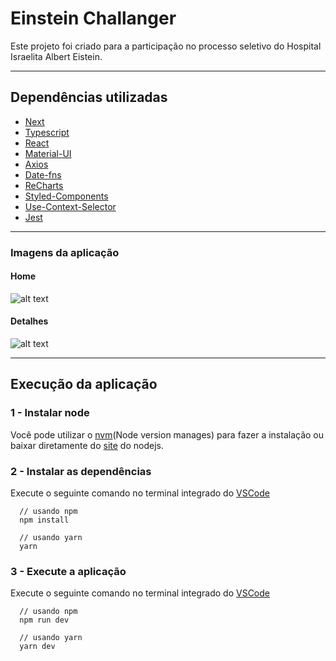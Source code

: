 # Einstein Challanger

Este projeto foi criado para a participação no processo seletivo do Hospital Israelita Albert Eistein.

---

## Dependências utilizadas

+ [Next](https://nextjs.org/)
+ [Typescript](https://www.typescriptlang.org/)
+ [React](https://pt-br.reactjs.org/)
+ [Material-UI](https://mui.com/)
+ [Axios](https://axios-http.com/)
+ [Date-fns](https://date-fns.org/)
+ [ReCharts](https://recharts.org/en-US/)
+ [Styled-Components](https://styled-components.com/)
+ [Use-Context-Selector](https://github.com/dai-shi/se-context-selector)
+ [Jest](https://jestjs.io/pt-BR/)

---

### Imagens da aplicação

#### Home

![alt text](https://i.postimg.cc/TYNXnVKc/img1.jpg)

#### Detalhes

![alt text](https://i.postimg.cc/XJkRqdMd/img2.jpg)

---

## Execução da aplicação

### 1 - Instalar node

Você pode utilizar o [nvm](https://github.com/nvm-sh/nvm)(Node version manages) para fazer a instalação ou baixar diretamente do [site](https://nodejs.org/en/download/) do nodejs.

### 2 - Instalar as dependências

Execute o seguinte comando no terminal integrado do [VSCode](https://code.visualstudio.com/)

```
  // usando npm
  npm install

  // usando yarn
  yarn
```

### 3 - Execute a aplicação

Execute o seguinte comando no terminal integrado do [VSCode](https://code.visualstudio.com/)

```
  // usando npm
  npm run dev

  // usando yarn
  yarn dev
```
